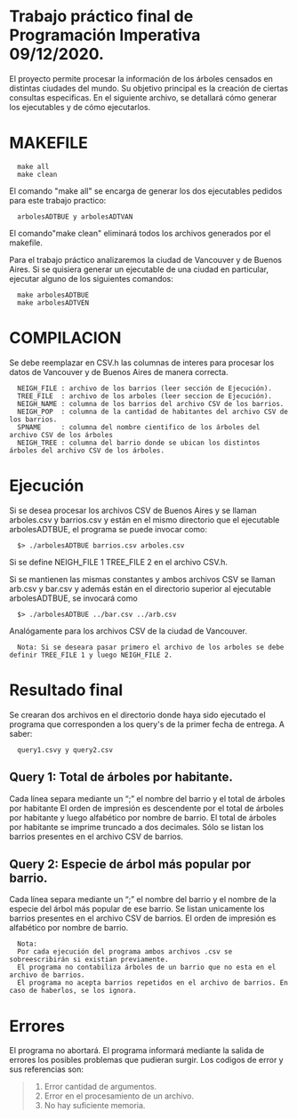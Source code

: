# Trabajo práctico final de Programación Imperativa 09/12/2020.

El proyecto permite procesar la información de los árboles censados en distintas ciudades del mundo.
Su objetivo principal es la creación de ciertas consultas especificas.
En el siguiente archivo, se detallará cómo generar los ejecutables y de cómo ejecutarlos. 

# MAKEFILE

      make all 
      make clean 
      
El comando "make all" se encarga de generar los dos ejecutables pedidos para este trabajo practico:

      arbolesADTBUE y arbolesADTVAN 

El comando"make clean" eliminará todos los archivos generados por el makefile.

Para el trabajo práctico analizaremos la ciudad de Vancouver y de Buenos Aires. Si se quisiera generar un ejecutable de una ciudad en particular, ejecutar alguno de los siguientes comandos:

      make arbolesADTBUE 
      make arbolesADTVEN 

# COMPILACION
Se debe reemplazar en CSV.h las columnas de interes para procesar los datos de Vancouver y de Buenos Aires de manera correcta.

      NEIGH_FILE : archivo de los barrios (leer sección de Ejecución).
      TREE_FILE  : archivo de los arboles (leer seccion de Ejecución).
      NEIGH_NAME : columna de los barrios del archivo CSV de los barrios.
      NEIGH_POP  : columna de la cantidad de habitantes del archivo CSV de los barrios.
      SPNAME     : columna del nombre cientifico de los árboles del archivo CSV de los árboles
      NEIGH_TREE : columna del barrio donde se ubican los distintos árboles del archivo CSV de los árboles.

# Ejecución
Si se desea procesar los archivos CSV de Buenos Aires y se llaman arboles.csv y barrios.csv y están en el mismo directorio que el ejecutable arbolesADTBUE, el programa se puede invocar como: 

      $> ./arbolesADTBUE barrios.csv arboles.csv

Si se define NEIGH_FILE 1  TREE_FILE 2 en el archivo CSV.h. 
 
Si se mantienen las mismas constantes y ambos archivos CSV se llaman arb.csv y bar.csv y además están en el directorio superior al ejecutable arbolesADTBUE, se invocará como 
 
      $> ./arbolesADTBUE ../bar.csv ../arb.csv
      
Analógamente para los archivos CSV de la ciudad de Vancouver.

      Nota: Si se deseara pasar primero el archivo de los arboles se debe definir TREE_FILE 1 y luego NEIGH_FILE 2.

# Resultado final
Se crearan dos archivos en el directorio donde haya sido ejecutado el programa que corresponden a los query's de la primer fecha de entrega. A saber:

      query1.csvy y query2.csv

## Query 1: Total de árboles por habitante. 

Cada línea separa mediante un “;” el nombre del barrio y el total de árboles por habitante 
El orden de impresión es descendente por el total de árboles por habitante y luego alfabético por nombre de barrio. El total de árboles por habitante se imprime truncado a dos decimales.
Sólo se listan los barrios presentes en el archivo CSV de barrios.

## Query 2: Especie de árbol más popular por barrio. 
Cada línea separa mediante un “;” el nombre del barrio y el nombre de la especie del árbol más popular de ese barrio.
Se listan unicamente los barrios presentes en el archivo CSV de barrios.
El orden de impresión es alfabético por nombre de barrio.

      Nota: 
      Por cada ejecución del programa ambos archivos .csv se sobreescribirán si existian previamente.
      El programa no contabiliza árboles de un barrio que no esta en el archivo de barrios.
      El programa no acepta barrios repetidos en el archivo de barrios. En caso de haberlos, se los ignora. 

# Errores
El programa no abortará. El programa informará mediante la salida de errores los posibles problemas que pudieran surgir. Los codigos de error y sus referencias son: 
>1) Error cantidad de argumentos.
>2) Error en el procesamiento de un archivo.
>3) No hay suficiente memoria.





